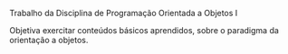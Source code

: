 Trabalho da Disciplina de Programação Orientada a Objetos I

Objetiva exercitar conteúdos básicos aprendidos, sobre o paradigma da orientação a objetos.
